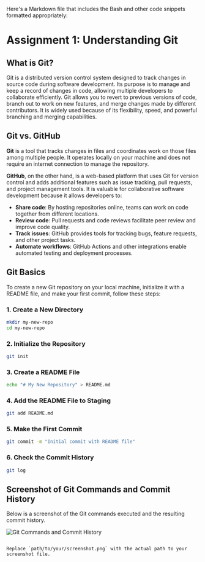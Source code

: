 Here's a Markdown file that includes the Bash and other code snippets formatted appropriately:

# Assignment 1: Understanding Git

## What is Git?

Git is a distributed version control system designed to track changes in source code during software development. Its purpose is to manage and keep a record of changes in code, allowing multiple developers to collaborate efficiently. Git allows you to revert to previous versions of code, branch out to work on new features, and merge changes made by different contributors. It is widely used because of its flexibility, speed, and powerful branching and merging capabilities.

## Git vs. GitHub

**Git** is a tool that tracks changes in files and coordinates work on those files among multiple people. It operates locally on your machine and does not require an internet connection to manage the repository.

**GitHub**, on the other hand, is a web-based platform that uses Git for version control and adds additional features such as issue tracking, pull requests, and project management tools. It is valuable for collaborative software development because it allows developers to:

- **Share code**: By hosting repositories online, teams can work on code together from different locations.
- **Review code**: Pull requests and code reviews facilitate peer review and improve code quality.
- **Track issues**: GitHub provides tools for tracking bugs, feature requests, and other project tasks.
- **Automate workflows**: GitHub Actions and other integrations enable automated testing and deployment processes.

## Git Basics

To create a new Git repository on your local machine, initialize it with a README file, and make your first commit, follow these steps:

### 1. Create a New Directory

```bash
mkdir my-new-repo
cd my-new-repo
```

### 2. Initialize the Repository

```bash
git init
```

### 3. Create a README File

```bash
echo "# My New Repository" > README.md
```

### 4. Add the README File to Staging

```bash
git add README.md
```

### 5. Make the First Commit

```bash
git commit -m "Initial commit with README file"
```

### 6. Check the Commit History

```bash
git log
```

## Screenshot of Git Commands and Commit History

Below is a screenshot of the Git commands executed and the resulting commit history.

![Git Commands and Commit History](path/to/your/screenshot.png)
```

Replace `path/to/your/screenshot.png` with the actual path to your screenshot file.
